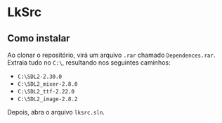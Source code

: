 # LkSrc

## Como instalar

Ao clonar o repositório, virá um arquivo `.rar` chamado `Dependences.rar`. Extraia tudo no `C:\`, resultando nos seguintes caminhos:

- `C:\SDL2-2.30.0`
- `C:\SDL2_mixer-2.8.0`
- `C:\SDL2_ttf-2.22.0`
- `C:\SDL2_image-2.8.2`

Depois, abra o arquivo `lksrc.sln`.
